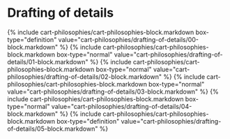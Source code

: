 <div data-role="collapsible" data-inset="false">
	<h1>Drafting of details</h1>

{% include cart-philosophies/cart-philosophies-block.markdown box-type="definition" value="cart-philosophies/drafting-of-details/00-block.markdown" %}
{% include cart-philosophies/cart-philosophies-block.markdown box-type="normal" value="cart-philosophies/drafting-of-details/01-block.markdown" %}
{% include cart-philosophies/cart-philosophies-block.markdown box-type="normal" value="cart-philosophies/drafting-of-details/02-block.markdown" %}
{% include cart-philosophies/cart-philosophies-block.markdown box-type="normal" value="cart-philosophies/drafting-of-details/03-block.markdown" %}
{% include cart-philosophies/cart-philosophies-block.markdown box-type="normal" value="cart-philosophies/drafting-of-details/04-block.markdown" %}
{% include cart-philosophies/cart-philosophies-block.markdown box-type="definition" value="cart-philosophies/drafting-of-details/05-block.markdown" %}

</div>